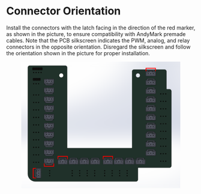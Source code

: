 # Connector Orientation

Install the connectors with the latch facing in the direction of the red marker, as shown in the picture, to ensure compatibility with AndyMark premade cables. Note that the PCB silkscreen indicates the PWM, analog, and relay connectors in the opposite orientation. Disregard the silkscreen and follow the orientation shown in the picture for proper installation.

<figure><img src="../.gitbook/assets/Conpol4.png" alt=""><figcaption></figcaption></figure>

